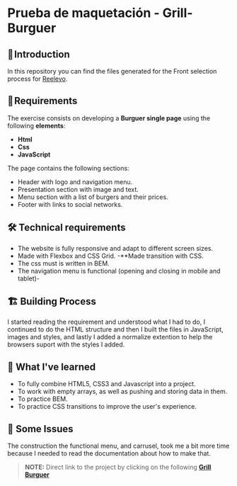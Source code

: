 # Prueba de maquetación - Grill-Burguer

## 🚀 Introduction

In this repository you can find the files generated for the Front selection process for [Reelevo](https://www.relevo.com/).

## 📝 Requirements

The exercise consists on developing a **Burguer single page** using the following **elements**:

- **Html**
- **Css**
- **JavaScript**

The page contains the following sections:

- Header with logo and navigation menu.
- Presentation section with image and text.
- Menu section with a list of burgers and their prices.
- Footer with links to social networks.

## 🛠️ Technical requirements

- The website is fully responsive and adapt to different screen sizes.
- Made with Flexbox and CSS Grid. -\*\*Made transition with CSS.
- The css must is written in BEM.
- The navigation menu is functional (opening and closing in mobile and tablet)-

## 🏗️ Building Process

I started reading the requirement and understood what I had to do, I continued to do the HTML structure and then I built the files in JavaScript, images and styles, and lastly I added a normalize extention to help the browsers suport with the styles I added.

## 🧐 What I've learned

- To fully combine HTML5, CSS3 and Javascript into a project.
- To work with empty arrays, as well as pushing and storing data in them.
- To practice BEM.
- To practice CSS transitions to improve the user's experience.

## 🤯 Some Issues

The construction the functional menu, and carrusel, took me a bit more time because I needed to read the documentation about how to make that.

> **NOTE:** Direct link to the project by clicking on the following **[Grill Burguer](https://tatianarangoc.github.io/grill-burguer/)**
